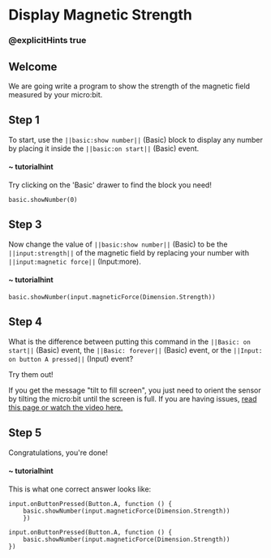 # Display Magnetic Strength
### @explicitHints true

<!-- Tutorial: https://makecode.microbit.org/#tutorial:29709-26446-53329-29210 -->

## Welcome

We are going write a program to show the strength of the magnetic field measured by your micro:bit.

## Step 1

To start, use the ``||basic:show number||`` (Basic) block to display any number by placing it inside the ``||basic:on start||`` (Basic) event.

#### ~ tutorialhint
Try clicking on the 'Basic' drawer to find the block you need!

```blocks
basic.showNumber(0)
```

## Step 3

Now change the value of ``||basic:show number||`` (Basic) to be the ``||input:strength||`` of the magnetic field by replacing your number with ``||input:magnetic force||`` (Input:more).

#### ~ tutorialhint
```blocks
basic.showNumber(input.magneticForce(Dimension.Strength))
```

## Step 4

What is the difference between putting this command in the ``||Basic: on start||`` (Basic) event, the ``||Basic: forever||`` (Basic) event, or the ``||Input: on button A pressed||`` (Input) event?

Try them out!

If you get the message "tilt to fill screen", you just need to orient the sensor by tilting the micro:bit until the screen is full. If you are having issues, [read this page or watch the video here.](https://support.microbit.org/support/solutions/articles/19000008874-calibrating-the-micro-bit-compass#:~:text=When%20you%20load%20a%20program,this%2C%20your%20program%20will%20run.)

## Step 5

Congratulations, you're done!

#### ~ tutorialhint
This is what one correct answer looks like:
```blocks
input.onButtonPressed(Button.A, function () {
    basic.showNumber(input.magneticForce(Dimension.Strength))
    })
```

```ghost
input.onButtonPressed(Button.A, function () {
    basic.showNumber(input.magneticForce(Dimension.Strength))
})
```
